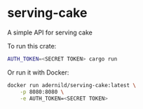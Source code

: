 # serving-cake
A simple API for serving cake

To run this crate:

```bash
AUTH_TOKEN=<SECRET TOKEN> cargo run
```

Or run it with Docker:

```bash
docker run adernild/serving-cake:latest \
    -p 8080:8080 \
    -e AUTH_TOKEN=<SECRET TOKEN>
```
